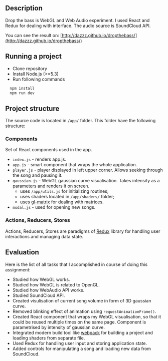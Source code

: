 ## Description
Drop the bass is WebGL and Web Audio experiment. I used
React and Redux for dealing with interface. The audio source is SoundCloud API.

You can see the result on: [http://dazzz.github.io/dropthebass/](http://dazzz.github.io/dropthebass/)

## Running a project

- Clone repository
- Install Node.js (>=5.3)
- Run following commands
```bash
  npm install
  npm run dev
```

## Project structure
The source code is located in `/app/` folder. This folder have the following structure:

### Components
Set of React components used in the app.

- `index.js` - renders app.js.
- `app.js` - smart component that wraps the whole application.
- `player.js` - player displayed in left upper corner. Allows seeking through the song and pausing it.
- `gaussian.js` - WebGL gaussian curve visualisation. Takes intensity as a parameters and renders it on screen.
    - uses `/app/utils.js` for initializing routines;
    - uses shaders located in `/app/shaders/` folder;
    - uses [gl-matrix](http://glmatrix.net/) for dealing with matrices.
- `modal.js` - used for opening new songs.

### Actions, Reducers, Stores
Actions, Reducers, Stores are paradigms of [Redux](https://github.com/rackt/redux) library for handling user interactions and managing data state.


## Evaluation
Here is the list of all tasks that I accomplished in course of doing this assignment:

- Studied how WebGL works.
- Studied how WebGL is related to OpenGL.
- Studied how WebAudio API works.
- Studied SoundCloud API.
- Created visulisation of current song volume in form of 3D gaussian curve.
- Removed blinking effect of animation using `requestAnimationFrame()`.
- Created React component that wraps my WebGL visualisation, so that it could be reused multiple times on the same page. Component is parametrised by intensity of gaussian curve.
- Integrated modern build tool like [webpack](https://webpack.github.io/) for building a project and loading shaders from separate file.
- Used Redux for handling user input and storing application state.
- Added controls for manipulating a song and loading new data from SoundCloud.
